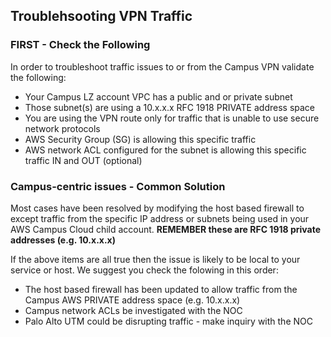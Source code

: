 ## Troublehsooting VPN Traffic



### FIRST - Check the Following

In order to troubleshoot traffic issues to or from the Campus VPN validate the following:

- Your Campus LZ account VPC has a public and or private subnet
- Those subnet(s) are using a 10.x.x.x RFC 1918 PRIVATE address space
- You are using the VPN route only for traffic that is unable to use secure network protocols
- AWS Security Group (SG) is allowing this specific traffic
- AWS network ACL configured for the subnet is allowing this specific traffic IN and OUT (optional)

###  Campus-centric issues - Common Solution  

Most cases have been resolved by modifying the host based firewall to except traffic from the specific IP address or subnets being used in your AWS Campus Cloud child account.  **REMEMBER these are RFC 1918 private addresses (e.g. 10.x.x.x)**

If the above items are all true then the issue is likely to be local to your service or host.  We suggest you check the folowing in this order:

- The host based firewall has been updated to allow traffic from the Campus AWS PRIVATE address space (e.g. 10.x.x.x)
- Campus network ACLs be investigated with the NOC
- Palo Alto UTM could be disrupting traffic - make inquiry with the NOC


